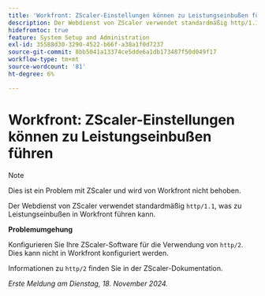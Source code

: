```yaml
---
title: 'Workfront: ZScaler-Einstellungen können zu Leistungseinbußen führen'
description: Der Webdienst von ZScaler verwendet standardmäßig http/1.1, was zu Leistungseinbußen in Workfront führen kann.
hidefromtoc: true
feature: System Setup and Administration
exl-id: 35588d30-3290-4522-b66f-a38a1f0d7237
source-git-commit: 8bb5041a13374ce5dde6a1db173487f50d049f17
workflow-type: tm+mt
source-wordcount: '81'
ht-degree: 6%

---
```


# Workfront: ZScaler-Einstellungen können zu Leistungseinbußen führen

>[!NOTE]
>
>Dies ist ein Problem mit ZScaler und wird von Workfront nicht behoben.

Der Webdienst von ZScaler verwendet standardmäßig `http/1.1`, was zu Leistungseinbußen in Workfront führen kann.

**Problemumgehung**

Konfigurieren Sie Ihre ZScaler-Software für die Verwendung von `http/2`. Dies kann nicht in Workfront konfiguriert werden.

Informationen zu `http/2` finden Sie in der ZScaler-Dokumentation.

_Erste Meldung am Dienstag, 18. November 2024._
